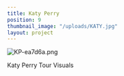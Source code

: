 ```yaml
---
title: Katy Perry
position: 9
thumbnail_image: "/uploads/KATY.jpg"
layout: project
---
```


![KP-ea7d6a.png](/uploads/KP-ea7d6a.png)

Katy Perry Tour Visuals
